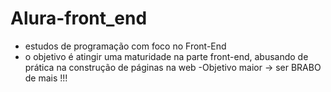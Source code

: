 # Alura-front_end

- estudos de programação com foco no Front-End
- o objetivo é atingir uma maturidade na parte front-end, abusando de prática na construção de páginas na web
-Objetivo maior -> ser BRABO de mais !!!